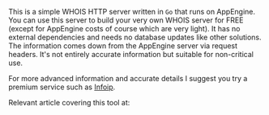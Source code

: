 This is a simple WHOIS HTTP server written in `Go` that runs on AppEngine. You can use this server to build your very own WHOIS server for FREE (except for AppEngine costs of course which are very light). It has no external dependencies and needs no database updates like other solutions. The information comes down from the AppEngine server via request headers. It's not entirely accurate information but suitable for non-critical use.

For more advanced information and accurate details I suggest you try a premium service such as [Infoip](https://infoip.io).

Relevant article covering this tool at: 